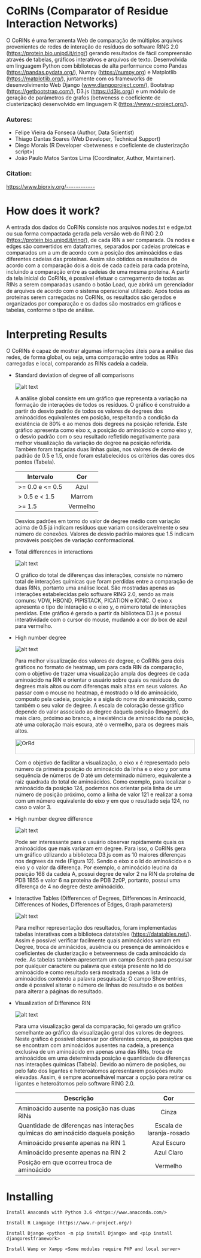 # CoRINs (Comparator of Residue Interaction Networks)
O CoRINs é uma ferramenta Web de comparação de múltiplos arquivos provenientes de redes de interação de resíduos do software RING 2.0 (https://protein.bio.unipd.it/ring/) gerando resultados de fácil compreensão através de tabelas, gráficos interativos e arquivos de texto. Desenvolvida em linguagem Python com bibliotecas de alta performance como Pandas (https://pandas.pydata.org/), Numpy (https://numpy.org) e Matplotlib (https://matplotlib.org/), juntamente com os frameworks de desenvolvimento Web Django (www.djangoproject.com/), Bootstrap (https://getbootstrap.com/), D3.js (https://d3js.org/) e um módulo de geração de parâmetros de grafos (betweness e coeficiente de clusterização) desenvolvido em linguagem R (https://www.r-project.org/).

### Autores: 
 - Felipe Vieira da Fonseca (Author, Data Scientist)
 - Thiago Dantas Soares (Web Developer, Technical Support)
 - Diego Morais (R Developer <betweness e coeficiente de clusterização script>)
 - João Paulo Matos Santos Lima (Coordinator, Author, Maintainer).

### Citation: 
https://www.biorxiv.org/------------

# How does it work?
A entrada dos dados do CoRINs consiste nos arquivos nodes.txt e edge.txt ou sua forma compactada gerada pela versão web do RING 2.0 (https://protein.bio.unipd.it/ring/), de cada RIN a ser comparada. Os nodes e edges são convertidos em dataframes, separados por cadeias proteicas e comparados um a um de acordo com a posição dos aminoácidos e das diferentes cadeias das proteínas. Assim são obtidos os resultados de acordo com a comparação dois a dois de cada cadeia para cada proteína, incluindo a comparação entre as cadeias de uma mesma proteína.
A partir da tela inicial do CoRINs, é possível efetuar o carregamento de todas as RINs a serem comparadas usando o botão Load, que abrirá um gerenciador de arquivos de acordo com o sistema operacional utilizado. Após todas as proteínas serem carregadas no CoRINs, os resultados são gerados e organizados por comparação e os dados são mostrados em gráficos e tabelas, conforme o tipo de análise. 

# Interpreting Results
O CoRINs é capaz de mostrar algumas informações úteis para a análise das redes, de forma global, ou seja, uma comparação entre todos as RINs carregadas e local, comparando as RINs cadeia a cadeia.

* Standard deviation of degree of all comparisons

  ![alt text](https://github.com/ffvieira18/teste/blob/master/Images/grafico1-standard-deviation-of-degree-of-all-comparisons.png)

  A análise global consiste em um gráfico que representa a variação na formação de interações de todos os resíduos. O gráfico é construído a partir do desvio padrão de todos os valores de degrees dos aminoácidos equivalentes em posição, respeitando a condição da existência de 80% e ao menos dois degrees na posição referida.
Este gráfico apresenta como eixo x, a posição do aminoácido e como eixo y, o desvio padrão com o seu resultado refletido negativamente para melhor visualização da variação do degree na posição referida. Também foram traçadas duas linhas guias, nos valores de desvio de padrão de 0.5 e 1.5, onde foram estabelecidos os critérios das cores dos pontos (Tabela). 

  | Intervalo        | Cor          | 
  | ---------------- |:------------:|
  | >= 0.0 e <= 0.5  | Azul         |
  | > 0.5 e < 1.5    | Marrom       | 
  | >= 1.5           | Vermelho     |   

  Desvios padrões em torno do valor de degree médio com variação acima de 0.5 já indicam resíduos que variam consideravelmente o seu número de conexões. Valores de desvio padrão maiores que 1.5 indicam prováveis posições de variação conformacional.

* Total differences in interactions

  ![alt text](https://github.com/ffvieira18/teste/blob/master/Images/grafico2-Total-differences-in-interactions.png)

  O gráfico do total de diferenças das interações, consiste no número total de interações químicas que foram perdidas entre a comparação de duas RINs, portanto uma análise local. São mostradas apenas as interações estabelecidas pelo software RING 2.0, sendo as mais comuns: VDW, HBOND, PIPISTACK, PICATION e IONIC. 
O eixo x apresenta o tipo de interação e o eixo y, o número total de interações perdidas. Este gráfico é gerado a partir da biblioteca D3.js e possui interatividade com o cursor do mouse, mudando a cor do box de azul para vermelho.

* High number degree

  ![alt text](https://github.com/ffvieira18/teste/blob/master/Images/grafico3-High-number-degree.png)
  
  Para melhor visualização dos valores de degree, o CoRINs gera dois gráficos no formato de heatmap, um para cada RIN da comparação, com o objetivo de trazer uma visualização ampla dos degrees de cada aminoácido na RIN e orientar o usuário sobre quais os resíduos de degrees mais altos ou com diferenças mais altas em seus valores.
  Ao passar com o mouse no heatmap, é mostrado o Id do aminoácido, composto pela cadeia, posição e a sigla do nome do aminoácido, como também o seu valor de degree. A escala de coloração desse gráfico depende do valor associado ao degree daquela posição (Imagem), do mais claro, próximo ao branco, a inexistência de aminoácido na posição, até uma coloração mais escura, até o vermelho, para os degrees mais altos.

  <img src="https://raw.githubusercontent.com/d3/d3-scale-chromatic/master/img/OrRd.png" width="100%" height="40" alt="OrRd">
  
  Com o objetivo de facilitar a visualização, o eixo x é representado pelo número da primeira posição do aminoácido da linha e o eixo y por uma sequência de números de 0 até um determinado número, equivalente a raiz quadrada do total de aminoácidos. Como exemplo, para localizar o aminoácido da posição 124, podemos nos orientar pela linha de um número de posição próximo, como a linha de valor 121 e realizar a soma com um número equivalente do eixo y em que o resultado seja 124, no caso o valor 3.

* High number degree difference

  ![alt text](https://github.com/ffvieira18/teste/blob/master/Images/grafico4-high-numbers-of-degree-differences.png)

  Pode ser interessante para o usuário observar rapidamente quais os aminoácidos que mais variaram em degree. Para isso, o CoRINs gera um gráfico utilizando a biblioteca D3.js com as 10 maiores diferenças nos degrees da rede (Figura 12). Sendo o eixo x o Id do aminoácido e o eixo y o valor da diferença. Por exemplo, o aminoácido leucina da posição 168 da cadeia A, possui degree de valor 2 na RIN da proteína de PDB 1B55 e valor 6 na proteína de PDB 2z0P, portanto, possui uma diferença de 4 no degree deste aminoácido.   

* Interactive Tables (Differences of Degrees, Differences in Aminoacid, Differences of Nodes, Differences of Edges, Graph parameters)

  ![alt text](https://github.com/ffvieira18/teste/blob/master/Images/grafico5-differences-of-degrees.png)

  Para melhor representação dos resultados, foram implementadas tabelas interativas com a biblioteca datatables (https://datatables.net/). Assim é possível verificar facilmente quais aminoácidos variam em Degree, troca de aminácidos, ausência ou presença de aminoácidos e coeficientes de clusterização e betweenness de cada aminoácido da rede. As tabelas também apresentam um campo Search para pesquisar por qualquer caractere ou palavra que esteja presente no Id do aminoácido e como resultado será mostrada apenas a lista de aminoácidos contendo a palavra pesquisada; O campo Show entries, onde é possível alterar o número de linhas do resultado e os botões para alterar a páginas do resultado.

* Visualization of Difference RIN

  ![alt text](https://github.com/ffvieira18/teste/blob/master/Images/grafico6-visualization-of-differences-RIN.png)

  Para uma visualização geral da comparação, foi gerado um gráfico semelhante ao gráfico da visualização geral dos valores de degrees. Neste gráfico é possível observar por diferentes cores, as posições que se encontram com aminoácidos ausentes na cadeia, a presença exclusiva de um aminoácido em apenas uma das RINs, troca de aminoácidos em uma determinada posição e quantidade de diferenças nas interações químicas (Tabela). Devido ao número de posições, ou pelo fato dos ligantes e heteroátomos apresentarem posições muito elevadas. Assim, é sempre aconselhável marcar a opção para retirar os ligantes e heteroátomos pelo software RING 2.0. 

  | Descrição       | Cor          | 
  | ---------------- |:------------:|
  | Aminoácido ausente na posição nas duas RINs  | Cinza         |
  | Quantidade de diferenças nas interações químicas do aminoácido daquela posição    | Escala de laranja-rosado       | 
  | Aminoácido presente apenas na RIN 1           | Azul Escuro     |   
  | Aminoácido presente apenas na RIN 2           | Azul Claro   |  
  | Posição em que ocorreu troca de aminoácido           | Vermelho     |  

# Installing

```
Install Anaconda with Python 3.6 <https://www.anaconda.com/>
```
```
Install R Language (https://www.r-project.org/)
```
```
Install Django <python -m pip install Django> and <pip install djangorestframework>
```
```
Install Wamp or Xampp <Some modules require PHP and local server>
```
